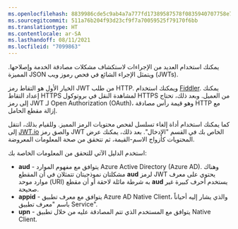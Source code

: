 ```yaml
---
ms.openlocfilehash: 8839986cde5c9ab4a7a777fd17389587578f0835940707758e70a09e3d84bb7a
ms.sourcegitcommit: 511a76b204f93d23cf9f7a70059525f79170f6bb
ms.translationtype: HT
ms.contentlocale: ar-SA
ms.lasthandoff: 08/11/2021
ms.locfileid: "7099863"
---
```

يمكنك استخدام العديد من الإجراءات لاستكشاف مشكلات مصادقة الخدمة وإصلاحها. ويتمثل الإجراء الشائع في فحص ‏‫رموز ويب JSON المميزة‬ (JWTs).

الخيار الأول هو التقاط رمز JWT من طلب HTTP. ويمكنك استخدام <a href="https://go.microsoft.com/fwlink/?linkid=2098190" target="_blank">Fiddler</a>. يمكنك إعداد التقاط HTTPS لمشاهدة النقل في بروتوكول HTTPS من العميل. وبعد ذلك، تحتاج إلى رمز JWT لـ Open Authorization ‏(OAuth)، وهو قيمة رأس مصادقة HTTP مع إزالة مقطع الحامل.

كما يمكنك استخدام أداة إلغاء تسلسل لفحص محتويات الرمز المميز. وللقيام بذلك، انتقل إلى <a href="https://go.microsoft.com/fwlink/?linkid=2098441" target="_blank">JWT.io</a> والصق رمز JWT الخاص بك في القسم "الإدخال". بعد ذلك، يمكنك عرض المحتويات كأزواج الاسم-القيمة، ثم تتحقق من صحة المعلومات المعروضة.

استخدم الدليل الآتي للتحقق من المعلومات الخاصة بك:

-   **aud** - يتوافق مع مفهوم الموارد Azure Active Directory (Azure AD). وهناك مشكلتان نموذجيتان تتمثلان في أن المقطع **aud** لرمز JWT يحتوي على معرف موارد موحد (URI) به شرطة مائلة لاحقة أو أن مقطع **aud** يستخدم أحرف كبيرة غير صحيحة.
-   **appid** - يتوافق مع معرف تطبيق Azure AD‏ Native Client، والذي يشار إليه أحياناً باسم "معرف تطبيق Service".
-   **upn** - يتوافق مع المستخدم الذي تتم المصادقة عليه من خلال تطبيق Native Client. 
